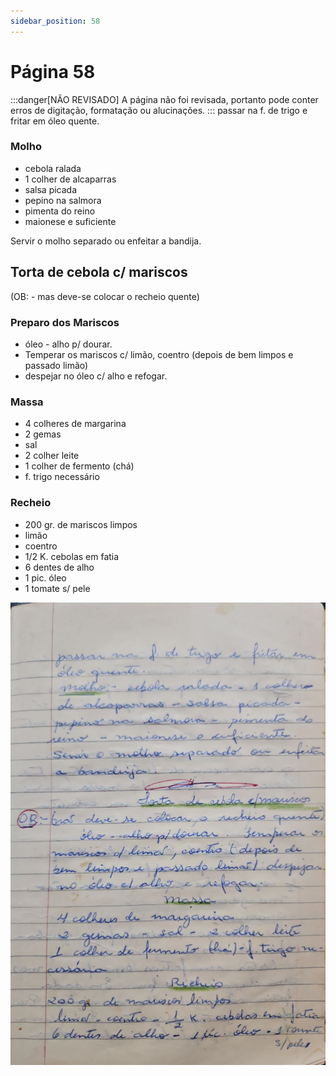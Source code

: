```yaml
---
sidebar_position: 58
---
```

# Página 58
:::danger[NÃO REVISADO]
A página não foi revisada, portanto pode conter erros de digitação, formatação ou alucinações.
:::
passar na f. de trigo e fritar em óleo quente.

### Molho
- cebola ralada
- 1 colher de alcaparras
- salsa picada
- pepino na salmora
- pimenta do reino
- maionese e suficiente

Servir o molho separado ou enfeitar a bandija.

## Torta de cebola c/ mariscos

(OB: - mas deve-se colocar o recheio quente)

### Preparo dos Mariscos
- óleo - alho p/ dourar.
- Temperar os mariscos c/ limão, coentro (depois de bem limpos e passado limão)
- despejar no óleo c/ alho e refogar.

### Massa
- 4 colheres de margarina
- 2 gemas
- sal
- 2 colher leite
- 1 colher de fermento (chá)
- f. trigo necessário

### Recheio
- 200 gr. de mariscos limpos
- limão
- coentro
- 1/2 K. cebolas em fatia
- 6 dentes de alho
- 1 pic. óleo
- 1 tomate s/ pele

![imagem base](./images/page_58.png)